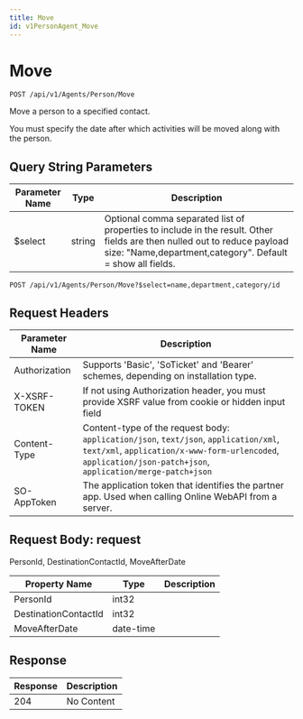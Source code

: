 ```yaml
---
title: Move
id: v1PersonAgent_Move
---
```


# Move

```http
POST /api/v1/Agents/Person/Move
```

Move a person to a specified contact.

You must specify the date after which activities will be moved along with the person.





## Query String Parameters

| Parameter Name | Type |  Description |
|----------------|------|--------------|
| $select | string |  Optional comma separated list of properties to include in the result. Other fields are then nulled out to reduce payload size: "Name,department,category". Default = show all fields. |

```http
POST /api/v1/Agents/Person/Move?$select=name,department,category/id
```


## Request Headers

| Parameter Name | Description |
|----------------|-------------|
| Authorization  | Supports 'Basic', 'SoTicket' and 'Bearer' schemes, depending on installation type. |
| X-XSRF-TOKEN   | If not using Authorization header, you must provide XSRF value from cookie or hidden input field |
| Content-Type | Content-type of the request body: `application/json`, `text/json`, `application/xml`, `text/xml`, `application/x-www-form-urlencoded`, `application/json-patch+json`, `application/merge-patch+json` |
| SO-AppToken | The application token that identifies the partner app. Used when calling Online WebAPI from a server. |

## Request Body: request  

PersonId, DestinationContactId, MoveAfterDate 

| Property Name | Type |  Description |
|----------------|------|--------------|
| PersonId | int32 |  |
| DestinationContactId | int32 |  |
| MoveAfterDate | date-time |  |


## Response


| Response | Description |
|----------------|-------------|
| 204 | No Content |